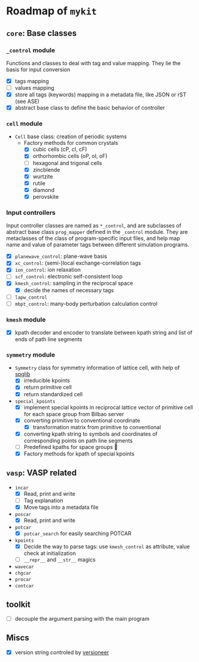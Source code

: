 # Roadmap of `mykit`

## `core`: Base classes


### `_control` module

Functions and classes to deal with tag and value mapping. 
They lie the basis for input conversion
  - [x] tags mapping
  - [ ] values mapping
  - [x] store all tags (keywords) mapping in a metadata file, like JSON or rST (see ASE)
  - [x] abstract base class to define the basic behavior of controller

### `cell` module

- `Cell` base class: creation of periodic systems
  - Factory methods for common crystals
    - [x] cubic cells (cP, cI, cF)
    - [x] orthorhombic cells (oP, oI, oF)
    - [ ] hexagonal and trigonal cells
    - [x] zincblende
    - [x] wurtzite
    - [x] rutile
    - [x] diamond
    - [x] perovskite

### Input controllers

Input controller classes are named as `*_control`, and are subclasses of abstract base class `prog_mapper` defined in the `_control` module.
They are metaclasses of the class of program-specific input files, 
and help map name and value of parameter tags between different simulation programs.
- [x] `planewave_control`: plane-wave basis
- [x] `xc_control`: (semi-)local exchange-correlation tags
- [x] `ion_control`: ion relaxation
- [ ] `scf_control`: electronic self-consistent loop
- [x] `kmesh_control`: sampling in the reciprocal space
  - [x] decide the names of necessary tags
- [ ] `lapw_control`
- [ ] `mbpt_control`: many-body perturbation calculation control

### `kmesh` module

- [x] kpath decoder and encoder to translate between kpath string and list of ends of path line segments

### `symmetry` module

- `Symmetry` class for symmetry information of lattice cell, with help of [spglib](https://atztogo.github.io/spglib/python-spglib.html)
  - [x] irreducible kpoints
  - [x] return primitive cell
  - [x] return standardized cell
- `special_kpoints`
  - [x] implement special kpoints in reciprocal lattice vector of primitive cell for each space group from Bilbao server
  - [x] converting primitive to conventional coordinate
    - [x] transformation matrix from primitive to conventional
  - [x] converting kpath string to symbols and coordinates of corresponding points on path line segments
  - [ ] Predefined kpaths for space groups :wrench:
  - [x] Factory methods for kpath of special kpoints

## `vasp`: VASP related

- `incar`
  - [x] Read, print and write 
  - [ ] Tag explanation
  - [x] Move tags into a metadata file
- `poscar` 
  - [x] Read, print and write
- `potcar`
  - [x] `potcar_search` for easily searching POTCAR
- `kpoints`
  - [x] Decide the way to parse tags: use `kmesh_control` as attribute, value check at initialization
  - [ ] `__repr__` and `__str__` magics
- `wavecar`
- `chgcar`
- `procar`
- `contcar`

## toolkit

- [ ] decouple the argument parsing with the main program


## Miscs

- [x] version string controled by [versioneer](https://github.com/warner/python-versioneer)